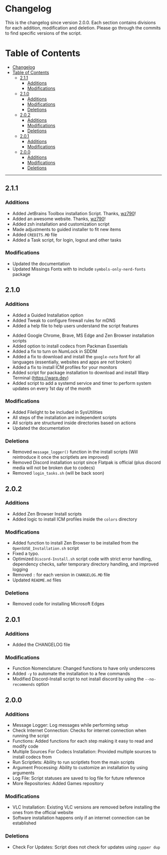 # Changelog

This is the changelog since version 2.0.0. Each section contains divisions for each addition, modification and deletion. Please go through the commits to find specific versions of the script.

# Table of Contents
- [Changelog](#changelog)
- [Table of Contents](#table-of-contents)
  - [2.1.1](#211)
    - [Additions](#additions)
    - [Modifications](#modifications)
  - [2.1.0](#210)
    - [Additions](#additions-1)
    - [Modifications](#modifications-1)
    - [Deletions](#deletions)
  - [2.0.2](#202)
    - [Additions](#additions-2)
    - [Modifications](#modifications-2)
    - [Deletions](#deletions-1)
  - [2.0.1](#201)
    - [Additions](#additions-3)
    - [Modifications](#modifications-3)
  - [2.0.0](#200)
    - [Additions](#additions-4)
    - [Modifications](#modifications-4)
    - [Deletions](#deletions-2)

---

## 2.1.1

### Additions

+ Added JetBrains Toolbox installation Script. Thanks, [wz790](https://github.com/wz790)!
+ Added an awesome website. Thanks, [wz790](https://github.com/wz790)!
+ Added zsh installation and customization script
+ Made adjustments to guided installer to fit new items
+ Added `CREDITS.MD` file
+ Added a Task script, for login, logout and other tasks

### Modifications

* Updated the documentation
* Updated Missings Fonts with to include `symbols-only-nerd-fonts` package

## 2.1.0

### Additions

* Added a Guided Installation option
* Added Tweak to configure firewall rules for mDNS
* Added a help file to help users understand the script features
+ Added Google Chrome, Brave, MS Edge and Zen Browser installation scripts
+ Added option to install codecs from Packman Essentials
+ Added a fix to turn on NumLock in SDDM
+ Added a fix to download and install the `google-noto` font for all languages (essentially, websites and apps are not broken)
+ Added a fix to install ICM profiles for your monitors
+ Added script for package installation to download and install Warp Terminal (https://warp.dev)
+ Added script to add a systemd service and timer to perform system updates on every 1st day of the month

### Modifications

* Added Filelight to be included in SysUtilities
* All steps of the installation are independent scripts
* All scripts are structured inside directories based on actions
* Updated the documentation

### Deletions

- Removed `message_logger()` function in the install scripts (Will reintroduce it once the scriptlets are improved)
- Removed Discord installation script since Flatpak is official (plus discord media will not be broken due to codecs)
- Removed `login_tasks.sh` (will be back soon)

## 2.0.2

### Additions

+ Added Zen Browser Install scripts
+ Added logic to install ICM profiles inside the `colors` directory

### Modifications

* Added function to install Zen Browser to be installed from the `OpenSUSE_Installation.sh` script
* Fixed a typo.
* Optimized `Discord-Install.sh` script code with strict error handling, dependency checks, safer temporary directory handling, and improved logging
* Removed `:` for each version in `CHANGELOG.MD` file
* Updated `README.md` files

### Deletions

- Removed code for installing Microsoft Edges


## 2.0.1

### Additions

+ Added the CHANGELOG file

### Modifications

* Function Nomenclature: Changed functions to have only underscores
* Added `-y` to automate the installation to a few commands
* Modified Discord-Install script to not install discord by using the `--no-recommends` option

## 2.0.0

### Additions

+ Message Logger: Log messages while performing setup
+ Check Internet Connection: Checks for internet connection when running the script
+ Functions: Added functions for each step making it easy to read and modify code
+ Multiple Sources For Codecs Installation: Provided multiple sources to install codecs from
+ Run Scriptlets: Ability to run scriptlets from the main scripts
+ Argument Processing: Ability to customize an installation by using arguments
+ Log File: Script statuses are saved to log file for future reference
+ More Repositories: Added Games repository

### Modifications

* VLC Installation: Existing VLC versions are removed before installing the ones from the official website
* Software installation happens only if an internet connection can be established

### Deletions

- Check For Updates: Script does not check for updates using `zypper dup`
